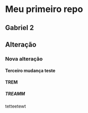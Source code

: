 # Meu primeiro repo
## Gabriel 2
## Alteração
### Nova alteração
#### Terceiro mudança teste

#### TREM
##### TREAMM
tetteetewt

